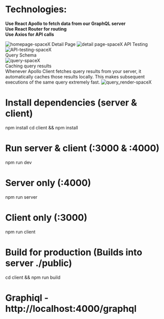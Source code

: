 # Technologies:
**Use React Apollo to fetch data from our GraphQL server<br />
Use React Router for routing<br />
Use Axios for API calls<br />**

![homepage-spaceX](https://user-images.githubusercontent.com/47007712/81637558-49e42c80-93dc-11ea-9394-6ddebec657e4.PNG)
Detail Page
![detail page-spaceX](https://user-images.githubusercontent.com/47007712/81637597-5b2d3900-93dc-11ea-900e-9990737fdc51.PNG)
API Testing
![API-testing-spaceX](https://user-images.githubusercontent.com/47007712/81637947-3dac9f00-93dd-11ea-82d7-be0f713cdf5c.PNG)
<br />Query Schema<br />
![query-spaceX](https://user-images.githubusercontent.com/47007712/81639270-11931d00-93e1-11ea-974f-728717fe2484.PNG)
<br />Caching query results<br />
Whenever Apollo Client fetches query results from your server, it automatically caches those results locally. This makes subsequent executions of the same query extremely fast.
![query_render-spaceX](https://user-images.githubusercontent.com/47007712/81639304-253e8380-93e1-11ea-8cd9-5150f989e3ff.PNG)
# Install dependencies (server & client)
npm install
cd client && npm install

# Run server & client (:3000 & :4000)
npm run dev

# Server only (:4000)
npm run server

# Client only (:3000)
npm run client

# Build for production (Builds into server ./public)
cd client && npm run build

# Graphiql - http://localhost:4000/graphql
